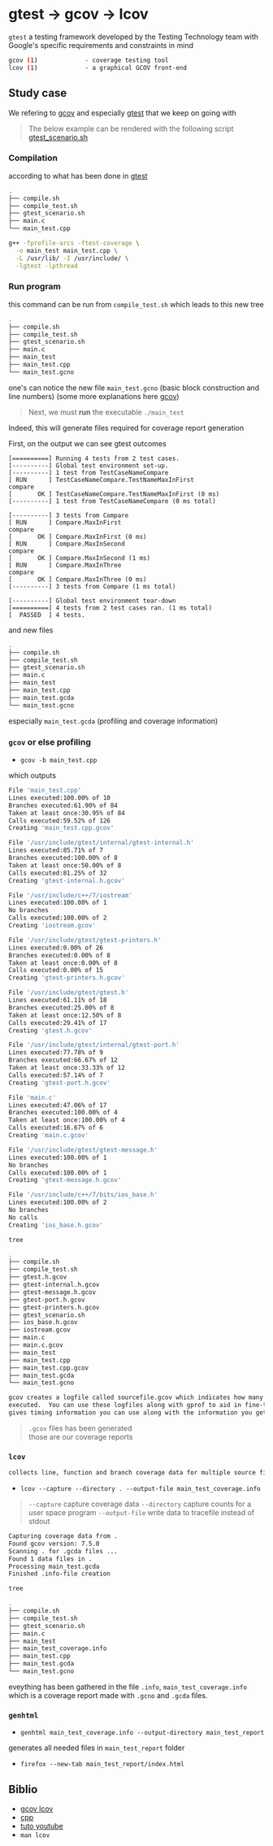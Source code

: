 # gtest -> gcov -> lcov 

`gtest` a testing framework developed by the Testing Technology team with Google's specific requirements and constraints in mind

```bash
gcov (1)             - coverage testing tool
lcov (1)             - a graphical GCOV front-end
```

## Study case

We refering to [gcov](https://github.com/doali/coding/blob/master/c/doc/gcov.md) and especially [gtest](https://github.com/doali/coding/blob/master/c/doc/gtest.md) that we keep on going with

> The below example can be rendered with the following script  \
> [gtest_scenario.sh](https://github.com/doali/coding/blob/master/c/coding/ut/g_test_cov/gtest_scenario.sh)

### Compilation

according to what has been done in [gtest](https://github.com/doali/coding/blob/master/c/doc/gtest.md) 

```bash
.
├── compile.sh
├── compile_test.sh
├── gtest_scenario.sh
├── main.c
└── main_test.cpp
```

```bash
g++ -fprofile-arcs -ftest-coverage \
  -o main_test main_test.cpp \
  -L /usr/lib/ -I /usr/include/ \
  -lgtest -lpthread
```

### Run program

this command can be run from `compile_test.sh` which leads to this new tree

```bash
.
├── compile.sh
├── compile_test.sh
├── gtest_scenario.sh
├── main.c
├── main_test
├── main_test.cpp
└── main_test.gcno
```

one's can notice the new file `main_test.gcno` (basic block construction and line numbers) (some more explanations here [gcov](https://github.com/doali/coding/blob/master/c/doc/gcov.md))

> Next, we must **run** the executable `./main_test`

Indeed, this will generate files required for coverage report generation

First, on the output we can see gtest outcomes

```text
[==========] Running 4 tests from 2 test cases.
[----------] Global test environment set-up.
[----------] 1 test from TestCaseNameCompare
[ RUN      ] TestCaseNameCompare.TestNameMaxInFirst
compare
[       OK ] TestCaseNameCompare.TestNameMaxInFirst (0 ms)
[----------] 1 test from TestCaseNameCompare (0 ms total)

[----------] 3 tests from Compare
[ RUN      ] Compare.MaxInFirst
compare
[       OK ] Compare.MaxInFirst (0 ms)
[ RUN      ] Compare.MaxInSecond
compare
[       OK ] Compare.MaxInSecond (1 ms)
[ RUN      ] Compare.MaxInThree
compare
[       OK ] Compare.MaxInThree (0 ms)
[----------] 3 tests from Compare (1 ms total)

[----------] Global test environment tear-down
[==========] 4 tests from 2 test cases ran. (1 ms total)
[  PASSED  ] 4 tests.
```

and new files

```bash
.
├── compile.sh
├── compile_test.sh
├── gtest_scenario.sh
├── main.c
├── main_test
├── main_test.cpp
├── main_test.gcda
└── main_test.gcno
```

especially `main_test.gcda` (profiling and coverage information)

### `gcov` or else profiling

- `gcov -b main_test.cpp`

which outputs

```bash
File 'main_test.cpp'
Lines executed:100.00% of 10
Branches executed:61.90% of 84
Taken at least once:30.95% of 84
Calls executed:59.52% of 126
Creating 'main_test.cpp.gcov'

File '/usr/include/gtest/internal/gtest-internal.h'
Lines executed:85.71% of 7
Branches executed:100.00% of 8
Taken at least once:50.00% of 8
Calls executed:81.25% of 32
Creating 'gtest-internal.h.gcov'

File '/usr/include/c++/7/iostream'
Lines executed:100.00% of 1
No branches
Calls executed:100.00% of 2
Creating 'iostream.gcov'

File '/usr/include/gtest/gtest-printers.h'
Lines executed:0.00% of 26
Branches executed:0.00% of 8
Taken at least once:0.00% of 8
Calls executed:0.00% of 15
Creating 'gtest-printers.h.gcov'

File '/usr/include/gtest/gtest.h'
Lines executed:61.11% of 18
Branches executed:25.00% of 8
Taken at least once:12.50% of 8
Calls executed:29.41% of 17
Creating 'gtest.h.gcov'

File '/usr/include/gtest/internal/gtest-port.h'
Lines executed:77.78% of 9
Branches executed:66.67% of 12
Taken at least once:33.33% of 12
Calls executed:57.14% of 7
Creating 'gtest-port.h.gcov'

File 'main.c'
Lines executed:47.06% of 17
Branches executed:100.00% of 4
Taken at least once:100.00% of 4
Calls executed:16.67% of 6
Creating 'main.c.gcov'

File '/usr/include/gtest/gtest-message.h'
Lines executed:100.00% of 1
No branches
Calls executed:100.00% of 1
Creating 'gtest-message.h.gcov'

File '/usr/include/c++/7/bits/ios_base.h'
Lines executed:100.00% of 2
No branches
No calls
Creating 'ios_base.h.gcov'
```

```bash
tree
```

```bash
.
├── compile.sh
├── compile_test.sh
├── gtest.h.gcov
├── gtest-internal.h.gcov
├── gtest-message.h.gcov
├── gtest-port.h.gcov
├── gtest-printers.h.gcov
├── gtest_scenario.sh
├── ios_base.h.gcov
├── iostream.gcov
├── main.c
├── main.c.gcov
├── main_test
├── main_test.cpp
├── main_test.cpp.gcov
├── main_test.gcda
└── main_test.gcno
```

```bash
gcov creates a logfile called sourcefile.gcov which indicates how many times each line of a source file sourcefile.c has
executed.  You can use these logfiles along with gprof to aid in fine-tuning the performance of your programs.  gprof
gives timing information you can use along with the information you get from gcov.
```

> `.gcov` files has been generated \
> those are our coverage reports

### `lcov` 

```bash
collects line, function and branch coverage data for multiple source files and creates HTML pages containing the source code annotated with coverage information.
```

- `lcov --capture --directory . --output-file main_test_coverage.info`

> `--capture` capture coverage data
> `--directory` capture counts for a user space program
> `--output-file` write data to tracefile instead of stdout

```bash
Capturing coverage data from .
Found gcov version: 7.5.0
Scanning . for .gcda files ...
Found 1 data files in .
Processing main_test.gcda
Finished .info-file creation
```

```bash
tree
```

```bash
.
├── compile.sh
├── compile_test.sh
├── gtest_scenario.sh
├── main.c
├── main_test
├── main_test_coverage.info
├── main_test.cpp
├── main_test.gcda
└── main_test.gcno
```

eveything has been gathered in the file `.info`, `main_test_coverage.info` which is a coverage report made with `.gcno` and `.gcda` files.

### `genhtml`

- `genhtml main_test_coverage.info --output-directory main_test_report`

generates all needed files in `main_test_report` folder

- `firefox --new-tab main_test_report/index.html`

## Biblio

- [gcov lcov](https://www.youtube.com/watch?v=D9LXwfg_tqI)
- [cpp](https://www.youtube.com/watch?v=0Pdl0oIwCgw)
- [tuto youtube](https://www.youtube.com/watch?v=D9LXwfg_tqI)
- `man lcov`
